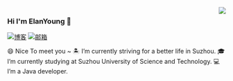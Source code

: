 <img align='right' src="https://github-readme-stats.vercel.app/api?username=ElanYoung&show_icons=true">

### Hi I'm ElanYoung 👋

[![博客](https://img.shields.io/static/v1?label=%E5%8D%9A%E5%AE%A2&message=starimmortal.com&color=orange&logo=bloglovin&style=flat-square&logoColor=white)](https://www.starimmortal.cin/)
[![邮箱](https://img.shields.io/static/v1?label=邮箱&message=%20&color=5194f0&logo=gmail&style=flat-square&logoColor=white)](mailto:991658923@qq.com)

😄 Nice To meet you ~
🏝️ I’m currently striving for a better life in Suzhou.
🎓 I’m currently studying at Suzhou University of Science and Technology.
💻 I’m a Java developer.
